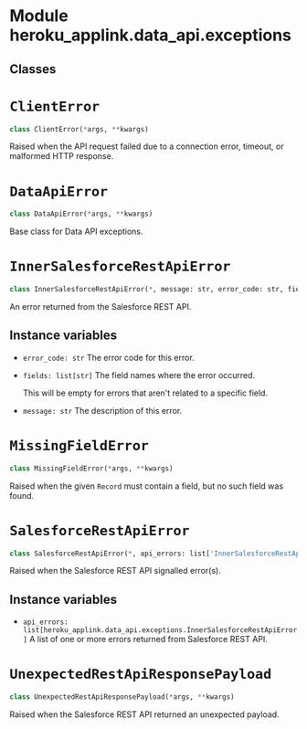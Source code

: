 Module heroku_applink.data_api.exceptions
=========================================

Classes
-------

<!-- python-clienterror.md -->
# `ClientError`

```python
class ClientError(*args, **kwargs)
```
Raised when the API request failed due to a connection error, timeout, or malformed HTTP response.

<!-- python-dataapierror.md -->
# `DataApiError`

```python
class DataApiError(*args, **kwargs)
```
Base class for Data API exceptions.

<!-- python-innersalesforcerestapierror.md -->
# `InnerSalesforceRestApiError`

```python
class InnerSalesforceRestApiError(*, message: str, error_code: str, fields: list[str])
```
An error returned from the Salesforce REST API.

## Instance variables

* `error_code: str`
    The error code for this error.

* `fields: list[str]`
    The field names where the error occurred.
    
    This will be empty for errors that aren't related to a specific field.

* `message: str`
    The description of this error.

<!-- python-missingfielderror.md -->
# `MissingFieldError`

```python
class MissingFieldError(*args, **kwargs)
```
Raised when the given `Record` must contain a field, but no such field was found.

<!-- python-salesforcerestapierror.md -->
# `SalesforceRestApiError`

```python
class SalesforceRestApiError(*, api_errors: list['InnerSalesforceRestApiError'])
```
Raised when the Salesforce REST API signalled error(s).

## Instance variables

* `api_errors: list[heroku_applink.data_api.exceptions.InnerSalesforceRestApiError]`
    A list of one or more errors returned from Salesforce REST API.

<!-- python-unexpectedrestapiresponsepayload.md -->
# `UnexpectedRestApiResponsePayload`

```python
class UnexpectedRestApiResponsePayload(*args, **kwargs)
```
Raised when the Salesforce REST API returned an unexpected payload.